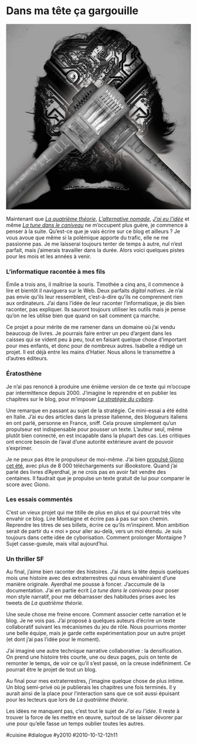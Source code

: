 # Dans ma tête ça gargouille

![](_i/212797681_abd22f8e661.webp)

Maintenant que *[La quatrième théorie](../../page/la-quatrieme-theorie)*, *[L’alternative nomade](../../books/alternative-nomade.md)*, *[J’ai eu l’idée](../../page/id)* et même *[La tune dans le caniveau](../../page/tune-caniveau)* ne m’occupent plus guère, je commence à penser à la suite. Qu’est-ce que je vais écrire sur ce blog et ailleurs ? Je vous avoue que même si la polémique apporte du trafic, elle ne me passionne pas. Je me laisserai toujours tenter de temps à autre, nul n’est parfait, mais j’aimerais travailler dans la durée. Alors voici quelques pistes pour les mois et les années à venir.

### L’informatique racontée à mes fils

Émile a trois ans, il maîtrise la souris. Timothée a cinq ans, il commence à lire et bientôt il naviguera sur le Web. Deux parfaits *digital natives*. Je n’ai pas envie qu’ils leur ressemblent, c’est-à-dire qu’ils ne comprennent rien aux ordinateurs. J’ai dans l’idée de leur raconter l’informatique, je dis bien raconter, pas expliquer. Ils sauront toujours utiliser les outils mais je pense qu’on ne les utilise bien que quand on sait comment ça marche.

Ce projet a pour mérite de me ramener dans un domaine où j’ai vendu beaucoup de livres. Je pourrais faire entrer un peu d’argent dans les caisses qui se vident peu à peu, tout en faisant quelque chose d’important pour mes enfants, et donc pour de nombreux autres. Isabelle a rédigé un projet. Il est déjà entre les mains d’Hatier. Nous allons le transmettre à d’autres éditeurs.

### Ératosthène

Je n’ai pas renoncé à produire une énième version de ce texte qui m’occupe par intermittence depuis 2000. J’imagine le reprendre et en publier les chapitres sur le blog, pour m’imposer *[La stratégie du cyborg](../../page/la-strategie-du-cyborg)*.

Une remarque en passant au sujet de la stratégie. Ce mini-essai a été édité en Italie. J’ai eu des articles dans la presse italienne, des blogueurs italiens en ont parlé, personne en France, sniff. Cela prouve simplement qu’un propulseur est indispensable pour pousser un texte. L’auteur seul, même plutôt bien connecté, en est incapable dans la plupart des cas. Les critiques ont encore besoin de l’aval d’une autorité extérieure avant de pouvoir s’exprimer.

Je ne peux pas être le propulseur de moi-même. J’ai bien [propulsé Giono cet été](http://www.flickr.com/photos/alphadesigner/212797681/), avec plus de 8 000 téléchargements sur iBookstore. Quand j’ai parlé des livres d’Ayerdhal, je ne crois pas en avoir fait vendre des centaines. Il faudrait que je propulse un texte gratuit de lui pour comparer le score avec Giono.

### Les essais commentés

C’est un vieux projet qui me titille de plus en plus et qui pourrait très vite envahir ce blog. Lire Montaigne et écrire pas à pas sur son chemin. Reprendre les titres de ses billets, écrire ce qu’ils m’inspirent. Mon ambition serait de partir du « moi » pour aller au-delà, vers un moi étendu. Je suis toujours dans cette idée de cyborisation. Comment prolonger Montaigne ? Sujet casse-gueule, mais vital aujourd’hui.

### Un thriller SF

Au final, j’aime bien raconter des histoires. J’ai dans la tête depuis quelques mois une histoire avec des extraterrestres qui nous envahiraient d’une manière originale. Ayerdhal me pousse à foncer. J’accumule de la documentation. J’ai en partie écrit *La tune dans le caniveau* pour poser mon style narratif, pour me débarrasser des habitudes prises avec les tweets de *La quatrième théorie*.

Une seule chose me freine encore. Comment associer cette narration et le blog. Je ne vois pas. J’ai proposé à quelques auteurs d’écrire un texte collaboratif suivant les mécanismes du jeu de rôle. Nous pourrions monter une belle équipe, mais je garde cette expérimentation pour un autre projet (et dont j’ai pas l’idée pour le moment).

J’ai imaginé une autre technique narrative collaborative : la densification. On prend une histoire très courte, une ou deux pages, puis on tente de remonter le temps, de voir ce qu’il s’est passé, on la creuse indéfiniment. Ce pourrait être le projet de tout un blog.

Au final pour mes extraterrestres, j’imagine quelque chose de plus intime. Un blog semi-privé où je publierais les chapitres une fois terminés. Il y aurait ainsi de la place pour l’interaction sans que ce soit aussi épuisant pour les lecteurs que lors de *La quatrième théorie*.

Les idées ne manquent pas, c’est tout le sujet de *J’ai eu l’idée*. Il reste à trouver la force de les mettre en œuvre, surtout de se laisser dévorer par une pour qu’elle fasse un temps oublier toutes les autres.

#cuisine #dialogue #y2010 #2010-10-12-12h11
